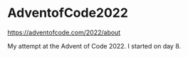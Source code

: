 # AdventofCode2022

https://adventofcode.com/2022/about

My attempt at the Advent of Code 2022. I started on day 8.
